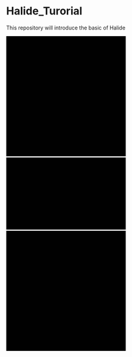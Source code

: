 # Halide_Turorial
This repository will introduce the basic of Halide

![TILE image](./figures/tile.gif?raw=true) 
![VEC image](./figures/vectorize.gif?raw=true) 
![Para image](./figures/tile_parallel.gif?raw=true) 
